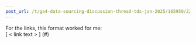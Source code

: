 ```yaml
---
post_url: /t/ga4-data-sourcing-discussion-thread-tds-jan-2025/165959/225
---
```

For the links, this format worked for me:  
[ < link text > ] (#)